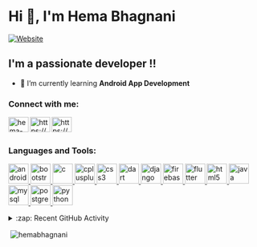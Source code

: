 <h1 align="left">Hi 👋, I'm Hema Bhagnani</h1>

[<img alt="Website" src="https://img.shields.io/website?color=blue&down_message=go&label=Portfolio&style=for-the-badge&up_message=go&url=https%3A%2F%2Fhemabhagnani.pythonanywhere.com">](https://hemabhagnani.pythonanywhere.com/)

## I'm a passionate developer !!
- 🌱 I’m currently learning **Android App Development**
<p align="left">
<h3 align="left">Connect with me:</h3>
<a href="https://linkedin.com/in/hema-bhagnani-607090189" target="blank"><img align="left" src="https://cdn.jsdelivr.net/npm/simple-icons@3.0.1/icons/linkedin.svg" alt="hema-bhagnani-607090189" height="30" width="40" /></a>
<a href="https://fb.com/https://www.facebook.com/hema.bhagnani/" target="blank"><img align="left" src="https://cdn.jsdelivr.net/npm/simple-icons@3.0.1/icons/facebook.svg" alt="https://www.facebook.com/hema.bhagnani/" height="30" width="40" /></a>
<a href="https://www.hackerrank.com/https://www.hackerrank.com/hemabhagnani" target="blank"><img align="left" src="https://cdn.jsdelivr.net/npm/simple-icons@3.0.1/icons/hackerrank.svg" alt="https://www.hackerrank.com/hemabhagnani" height="30" width="40" /></a><br><br>
</p>

<h3 align="left">Languages and Tools:</h3>
<p align="left"> <a href="https://developer.android.com" target="_blank"> <img src="https://devicons.github.io/devicon/devicon.git/icons/android/android-original-wordmark.svg" alt="android" width="40" height="40"/> </a> <a href="https://getbootstrap.com" target="_blank"> <img src="https://devicons.github.io/devicon/devicon.git/icons/bootstrap/bootstrap-plain.svg" alt="bootstrap" width="40" height="40"/> </a> <a href="https://www.cprogramming.com/" target="_blank"> <img src="https://devicons.github.io/devicon/devicon.git/icons/c/c-original.svg" alt="c" width="40" height="40"/> </a> <a href="https://www.w3schools.com/cpp/" target="_blank"> <img src="https://devicons.github.io/devicon/devicon.git/icons/cplusplus/cplusplus-original.svg" alt="cplusplus" width="40" height="40"/> </a> <a href="https://www.w3schools.com/css/" target="_blank"> <img src="https://devicons.github.io/devicon/devicon.git/icons/css3/css3-original-wordmark.svg" alt="css3" width="40" height="40"/> </a> <a href="https://dart.dev" target="_blank"> <img src="https://www.vectorlogo.zone/logos/dartlang/dartlang-icon.svg" alt="dart" width="40" height="40"/> </a> <a href="https://www.djangoproject.com/" target="_blank"> <img src="https://devicons.github.io/devicon/devicon.git/icons/django/django-original.svg" alt="django" width="40" height="40"/> </a> <a href="https://firebase.google.com/" target="_blank"> <img src="https://www.vectorlogo.zone/logos/firebase/firebase-icon.svg" alt="firebase" width="40" height="40"/> </a> <a href="https://flutter.dev" target="_blank"> <img src="https://www.vectorlogo.zone/logos/flutterio/flutterio-icon.svg" alt="flutter" width="40" height="40"/> </a> <a href="https://www.w3.org/html/" target="_blank"> <img src="https://devicons.github.io/devicon/devicon.git/icons/html5/html5-original-wordmark.svg" alt="html5" width="40" height="40"/> </a> <a href="https://www.java.com" target="_blank"> <img src="https://devicons.github.io/devicon/devicon.git/icons/java/java-original-wordmark.svg" alt="java" width="40" height="40"/> </a> <a href="https://www.mysql.com/" target="_blank"> <img src="https://devicons.github.io/devicon/devicon.git/icons/mysql/mysql-original-wordmark.svg" alt="mysql" width="40" height="40"/> </a> <a href="https://www.postgresql.org" target="_blank"> <img src="https://devicons.github.io/devicon/devicon.git/icons/postgresql/postgresql-original-wordmark.svg" alt="postgresql" width="40" height="40"/> </a> <a href="https://www.python.org" target="_blank"> <img src="https://devicons.github.io/devicon/devicon.git/icons/python/python-original.svg" alt="python" width="40" height="40"/> </a> </p>

<details>
  <summary>:zap: Recent GitHub Activity</summary>

<!--START_SECTION:activity-->
1. 🎉 Merged PR [#51](https://github.com/amitsaini4556/DateYourEve/pull/51) in [amitsaini4556/DateYourEve](https://github.com/amitsaini4556/DateYourEve)
2. 💪 Opened PR [#51](https://github.com/amitsaini4556/DateYourEve/pull/51) in [amitsaini4556/DateYourEve](https://github.com/amitsaini4556/DateYourEve)
3. 🎉 Merged PR [#48](https://github.com/amitsaini4556/DateYourEve/pull/48) in [amitsaini4556/DateYourEve](https://github.com/amitsaini4556/DateYourEve)
4. ❗️ Closed issue [#47](https://github.com/amitsaini4556/DateYourEve/issues/47) in [amitsaini4556/DateYourEve](https://github.com/amitsaini4556/DateYourEve)
5. 💪 Opened PR [#48](https://github.com/amitsaini4556/DateYourEve/pull/48) in [amitsaini4556/DateYourEve](https://github.com/amitsaini4556/DateYourEve)
<!--END_SECTION:activity-->

</details>

<p>&nbsp;<img align="center" src="https://github-readme-stats.vercel.app/api?username=hemabhagnani&show_icons=true" alt="hemabhagnani" /></p>






